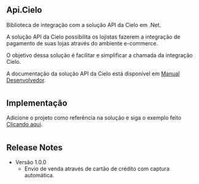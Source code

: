 ## Api.Cielo

Biblioteca de integração com a solução API da Cielo em .Net.

A solução API da Cielo possibilita os lojistas fazerem a integração de pagamento de suas lojas através do ambiente e-commerce.

O objetivo dessa solução é facilitar e simplificar a chamada da integração Cielo.

A documentação da solução API da Cielo está disponível em <a href="https://desenvolvedores.cielo.com.br/api-portal/" target="_blank">Manual Desenvolvedor</a>.

#
## Implementação
Adicione o projeto como referência na solução e siga o exemplo feito <a href="https://github.com/robertologyc/Api.Cielo.Lio/tree/master/src/main/Api.Cielo.Lio.Web" target="_blank">Clicando aqui</a>.

#
## <a name="release-notes"></a>Release Notes

- Versão 1.0.0
	- Envio de venda através de cartão de crédito com captura automática.
